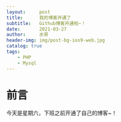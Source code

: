 ```yaml
---
layout:     post
title:      我的博客开通了
subtitle:   Github博客开通啦~！
date:       2021-03-27
author:     水哥
header-img: img/post-bg-ios9-web.jpg
catalog: true
tags:
    - PHP
    - Mysql
---
```

# 前言
今天是星期六，下班之前开通了自己的博客~！